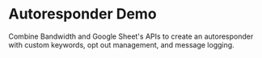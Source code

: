 <h1>Autoresponder Demo</h1>
Combine Bandwidth and Google Sheet's APIs to create an autoresponder with custom keywords, opt out management, and message logging.
